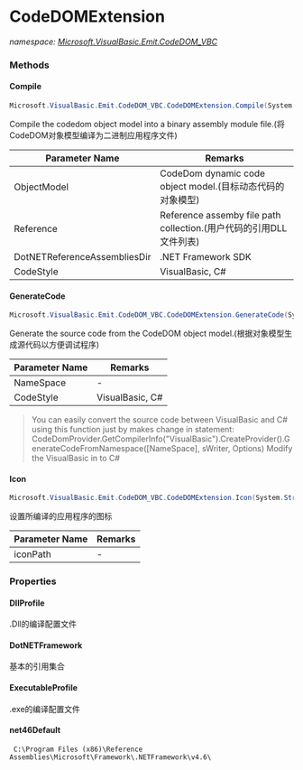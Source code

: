 ﻿# CodeDOMExtension
_namespace: [Microsoft.VisualBasic.Emit.CodeDOM_VBC](./index.md)_





### Methods

#### Compile
```csharp
Microsoft.VisualBasic.Emit.CodeDOM_VBC.CodeDOMExtension.Compile(System.CodeDom.CodeCompileUnit,System.String[],System.String,System.CodeDom.Compiler.CompilerParameters,System.String)
```
Compile the codedom object model into a binary assembly module file.(将CodeDOM对象模型编译为二进制应用程序文件)

|Parameter Name|Remarks|
|--------------|-------|
|ObjectModel|CodeDom dynamic code object model.(目标动态代码的对象模型)|
|Reference|Reference assemby file path collection.(用户代码的引用DLL文件列表)|
|DotNETReferenceAssembliesDir|.NET Framework SDK|
|CodeStyle|VisualBasic, C#|


#### GenerateCode
```csharp
Microsoft.VisualBasic.Emit.CodeDOM_VBC.CodeDOMExtension.GenerateCode(System.CodeDom.CodeNamespace,System.String)
```
Generate the source code from the CodeDOM object model.(根据对象模型生成源代码以方便调试程序)

|Parameter Name|Remarks|
|--------------|-------|
|NameSpace|-|
|CodeStyle|VisualBasic, C#|

> 
>  You can easily convert the source code between VisualBasic and C# using this function just by makes change in statement: 
>  CodeDomProvider.GetCompilerInfo("VisualBasic").CreateProvider().GenerateCodeFromNamespace([NameSpace], sWriter, Options)
>  Modify the VisualBasic in to C#
>  

#### Icon
```csharp
Microsoft.VisualBasic.Emit.CodeDOM_VBC.CodeDOMExtension.Icon(System.String)
```
设置所编译的应用程序的图标

|Parameter Name|Remarks|
|--------------|-------|
|iconPath|-|



### Properties

#### DllProfile
.Dll的编译配置文件
#### DotNETFramework
基本的引用集合
#### ExecutableProfile
.exe的编译配置文件
#### net46Default
```
 C:\Program Files (x86)\Reference Assemblies\Microsoft\Framework\.NETFramework\v4.6\
 ```
